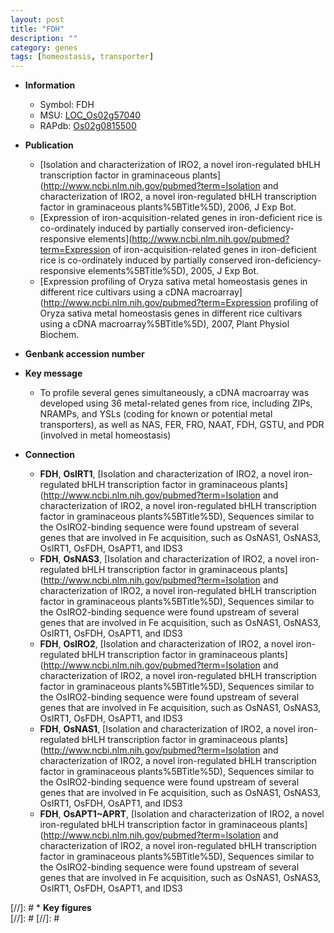 ```yaml
---
layout: post
title: "FDH"
description: ""
category: genes
tags: [homeostasis, transporter]
---
```


* **Information**  
    + Symbol: FDH  
    + MSU: [LOC_Os02g57040](http://rice.plantbiology.msu.edu/cgi-bin/ORF_infopage.cgi?orf=LOC_Os02g57040)  
    + RAPdb: [Os02g0815500](http://rapdb.dna.affrc.go.jp/viewer/gbrowse_details/irgsp1?name=Os02g0815500)  

* **Publication**  
    + [Isolation and characterization of IRO2, a novel iron-regulated bHLH transcription factor in graminaceous plants](http://www.ncbi.nlm.nih.gov/pubmed?term=Isolation and characterization of IRO2, a novel iron-regulated bHLH transcription factor in graminaceous plants%5BTitle%5D), 2006, J Exp Bot.
    + [Expression of iron-acquisition-related genes in iron-deficient rice is co-ordinately induced by partially conserved iron-deficiency-responsive elements](http://www.ncbi.nlm.nih.gov/pubmed?term=Expression of iron-acquisition-related genes in iron-deficient rice is co-ordinately induced by partially conserved iron-deficiency-responsive elements%5BTitle%5D), 2005, J Exp Bot.
    + [Expression profiling of Oryza sativa metal homeostasis genes in different rice cultivars using a cDNA macroarray](http://www.ncbi.nlm.nih.gov/pubmed?term=Expression profiling of Oryza sativa metal homeostasis genes in different rice cultivars using a cDNA macroarray%5BTitle%5D), 2007, Plant Physiol Biochem.

* **Genbank accession number**  

* **Key message**  
    + To profile several genes simultaneously, a cDNA macroarray was developed using 36 metal-related genes from rice, including ZIPs, NRAMPs, and YSLs (coding for known or potential metal transporters), as well as NAS, FER, FRO, NAAT, FDH, GSTU, and PDR (involved in metal homeostasis)

* **Connection**  
    + __FDH__, __OsIRT1__, [Isolation and characterization of IRO2, a novel iron-regulated bHLH transcription factor in graminaceous plants](http://www.ncbi.nlm.nih.gov/pubmed?term=Isolation and characterization of IRO2, a novel iron-regulated bHLH transcription factor in graminaceous plants%5BTitle%5D), Sequences similar to the OsIRO2-binding sequence were found upstream of several genes that are involved in Fe acquisition, such as OsNAS1, OsNAS3, OsIRT1, OsFDH, OsAPT1, and IDS3
    + __FDH__, __OsNAS3__, [Isolation and characterization of IRO2, a novel iron-regulated bHLH transcription factor in graminaceous plants](http://www.ncbi.nlm.nih.gov/pubmed?term=Isolation and characterization of IRO2, a novel iron-regulated bHLH transcription factor in graminaceous plants%5BTitle%5D), Sequences similar to the OsIRO2-binding sequence were found upstream of several genes that are involved in Fe acquisition, such as OsNAS1, OsNAS3, OsIRT1, OsFDH, OsAPT1, and IDS3
    + __FDH__, __OsIRO2__, [Isolation and characterization of IRO2, a novel iron-regulated bHLH transcription factor in graminaceous plants](http://www.ncbi.nlm.nih.gov/pubmed?term=Isolation and characterization of IRO2, a novel iron-regulated bHLH transcription factor in graminaceous plants%5BTitle%5D), Sequences similar to the OsIRO2-binding sequence were found upstream of several genes that are involved in Fe acquisition, such as OsNAS1, OsNAS3, OsIRT1, OsFDH, OsAPT1, and IDS3
    + __FDH__, __OsNAS1__, [Isolation and characterization of IRO2, a novel iron-regulated bHLH transcription factor in graminaceous plants](http://www.ncbi.nlm.nih.gov/pubmed?term=Isolation and characterization of IRO2, a novel iron-regulated bHLH transcription factor in graminaceous plants%5BTitle%5D), Sequences similar to the OsIRO2-binding sequence were found upstream of several genes that are involved in Fe acquisition, such as OsNAS1, OsNAS3, OsIRT1, OsFDH, OsAPT1, and IDS3
    + __FDH__, __OsAPT1~APRT__, [Isolation and characterization of IRO2, a novel iron-regulated bHLH transcription factor in graminaceous plants](http://www.ncbi.nlm.nih.gov/pubmed?term=Isolation and characterization of IRO2, a novel iron-regulated bHLH transcription factor in graminaceous plants%5BTitle%5D), Sequences similar to the OsIRO2-binding sequence were found upstream of several genes that are involved in Fe acquisition, such as OsNAS1, OsNAS3, OsIRT1, OsFDH, OsAPT1, and IDS3

[//]: # * **Key figures**  
[//]: # 
[//]: # 
